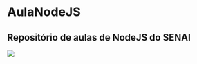 # AulaNodeJS
<!-- MarkDown (.md) é uma linguagem de marcação, muitas tags do HTML funcionam nela -->

## Repositório de aulas de NodeJS do SENAI
![](https://logos-download.com/wp-content/uploads/2016/09/Node_logo_NodeJS.png)